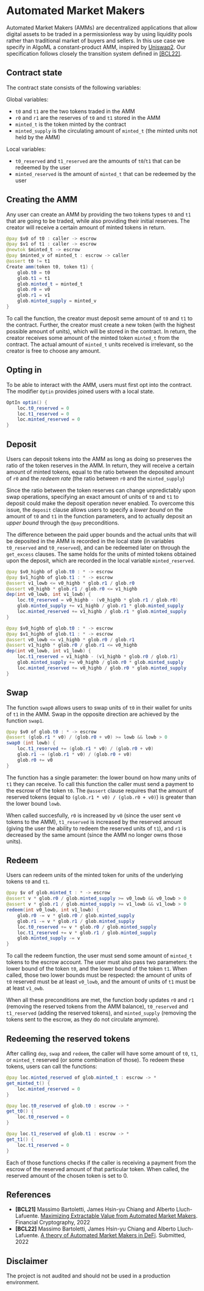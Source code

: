 # Automated Market Makers 

Automated Market Makers (AMMs) are decentralized applications that allow digital assets to be traded in a permissionless way by using liquidity pools rather than traditional market of buyers and sellers. In this use case we specify in AlgoML a constant-product AMM, inspired by [Uniswap2](https://docs.uniswap.org/protocol/v2/introduction). Our specification follows closely the transition system defined in [[BCL22]](#references).

## Contract state

The contract state consists of the following variables:

Global variables:

* `t0` and `t1` are the two tokens traded in the AMM
* `r0` and `r1` are the reserves of `t0` and `t1` stored in the AMM
* `minted_t` is the token minted by the contract
* `minted_supply` is the circulating amount of `minted_t` (the minted units not held by the AMM)

Local variables:

* `t0_reserved` and `t1_reserved` are the amounts of `t0`/`t1` that can be redeemed by the user
* `minted_reserved` is the amount of `minted_t` that can be redeemed by the user

## Creating the AMM

Any user can create an AMM by providing the two tokens types `t0` and `t1` that are going to be traded, while also providing their initial reserves. The creator will receive a certain amount of minted tokens in return.
```java
@pay $v0 of t0 : caller -> escrow
@pay $v1 of t1 : caller -> escrow
@newtok $minted_t -> escrow  
@pay $minted_v of minted_t : escrow -> caller
@assert t0 != t1
Create amm(token t0, token t1) {
    glob.t0 = t0
    glob.t1 = t1
    glob.minted_t = minted_t
    glob.r0 = v0
    glob.r1 = v1
    glob.minted_supply = minted_v
}
```

To call the function, the creator must deposit seme amount of `t0` and `t1` to the contract. 
Further, the creator must create a new token (with the highest possible amount of units), which will be stored in the contract. 
In return, the creator receives some amount of the minted token `minted_t` from the contract. 
The actual amount of `minted_t` units received is irrelevant, so the creator is free to choose any amount.

## Opting in

To be able to interact with the AMM, users must first opt into the contract.
The modifier `Optin` provides joined users with a local state. 
```java
OptIn optin() {
    loc.t0_reserved = 0
    loc.t1_reserved = 0
    loc.minted_reserved = 0
}
```

## Deposit

Users can deposit tokens into the AMM as long as doing so preserves the ratio of the token reserves in the AMM. 
In return, they will receive a certain amount of minted tokens, equal to the ratio between the deposited amount of `r0` and the *redeem rate* (the ratio between `r0` and the `minted_supply`)

Since the ratio between the token reserves can change unpredictably upon swap operations, specifying an exact amount of units of `t0` and `t1` to deposit could make the deposit operation never enabled.
To overcome this issue, the `deposit` clause allows users to specify a *lower bound* on the amount of `t0` and `t1` in the function parameters, 
and to actually deposit an *upper bound* through the `@pay` preconditions.

The difference between the paid upper bounds and the actual units that will be deposited in the AMM is recorded in the local state
(in variables `t0_reserved` and `t0_reserved`), and can be redeemed later on through the `get_excess` clauses.
The same holds for the units of minted tokens obtained upon the deposit, which are recorded in the local variable `minted_reserved`.

```java
@pay $v0_highb of glob.t0 : * -> escrow
@pay $v1_highb of glob.t1 : * -> escrow
@assert v1_lowb <= v0_highb * glob.r1 / glob.r0 
@assert v0_highb * glob.r1 / glob.r0 <= v1_highb 
dep(int v0_lowb, int v1_lowb) {
    loc.t0_reserved = v0_highb - (v0_highb * glob.r1 / glob.r0)
    glob.minted_supply += v1_highb / glob.r1 * glob.minted_supply
    loc.minted_reserved += v1_highb / glob.r1 * glob.minted_supply
}
```

```java
@pay $v0_highb of glob.t0 : * -> escrow
@pay $v1_highb of glob.t1 : * -> escrow
@assert v0_lowb <= v1_highb * glob.r0 / glob.r1 
@assert v1_highb * glob.r0 / glob.r1 <= v0_highb 
dep(int v0_lowb, int v1_lowb) {
    loc.t1_reserved = v1_highb - (v1_highb * glob.r0 / glob.r1)
    glob.minted_supply += v0_highb / glob.r0 * glob.minted_supply
    loc.minted_reserved += v0_highb / glob.r0 * glob.minted_supply
}
```

## Swap

The function `swap0` allows users to swap units of `t0` in their wallet for units of `t1` in the AMM. Swap in the opposite direction are achieved by the function `swap1`. 

```java
@pay $v0 of glob.t0 : * -> escrow
@assert (glob.r1 * v0) / (glob.r0 + v0) >= lowb && lowb > 0
swap0 (int lowb) {
	loc.t1_reserved += (glob.r1 * v0) / (glob.r0 + v0)
	glob.r1 -= (glob.r1 * v0) / (glob.r0 + v0)
	glob.r0 += v0
}
```

The function has a single parameter: the lower bound on how many units of `t1` they can receive. To call this function the caller must send a payment to the escrow of the token `t0`. The `@assert` clause requires that the amount of reserved tokens (equal to `(glob.r1 * v0) / (glob.r0 + v0)`) is greater than the lower bound `lowb`.

When called succesfully, `r0` is increased by `v0` (since the user sent `v0` tokens to the AMM), `t1_reserved` is increased by the reserved amount (giving the user the ability to redeem the reserved units of `t1`), and `r1` is decreased by the same amount (since the AMM no longer owns those units).

## Redeem

Users can redeem units of the minted token for units of the underlying tokens `t0` and `t1`. 

```java
@pay $v of glob.minted_t : * -> escrow
@assert v * glob.r0 / glob.minted_supply >= v0_lowb && v0_lowb > 0
@assert v * glob.r1 / glob.minted_supply >= v1_lowb && v1_lowb > 0
redeem(int v0_lowb, int v1_lowb) {
    glob.r0 -= v * glob.r0 / glob.minted_supply
    glob.r1 -= v * glob.r1 / glob.minted_supply
    loc.t0_reserved += v * glob.r0 / glob.minted_supply
    loc.t1_reserved += v * glob.r1 / glob.minted_supply
    glob.minted_supply -= v
}
```

To call the redeem function, the user must send some amount of `minted_t` tokens to the escrow account. The user must also pass two parameters: the lower bound of the token `t0`, and the lower bound of the token `t1`. When called, those two lower bounds must be respected: the amount of units of `t0` reserved must be at least `v0_lowb`, and the amount of units of `t1` must be at least `v1_owb`. 

When all these preconditions are met, the function body updates `r0` and `r1` (removing the reserved tokens from the AMM balance), `t0_reserved` and `t1_reserved` (adding the reserved tokens), and `minted_supply` (removing the tokens sent to the escrow, as they do not circulate anymore).

## Redeeming the reserved tokens

After calling `dep`, `swap` and `redeem`, the caller will have some amount of `t0`, `t1`, or `minted_t` reserved (or some combination of those). To redeem these tokens, users can call the functions:

```java
@pay loc.minted_reserved of glob.minted_t : escrow -> *   
get_minted_t() {
    loc.minted_reserved = 0
}

@pay loc.t0_reserved of glob.t0 : escrow -> *
get_t0() {
    loc.t0_reserved = 0
}

@pay loc.t1_reserved of glob.t1 : escrow -> *
get_t1() {
    loc.t1_reserved = 0
}
```

Each of those functions checks if the caller is receiving a payment from the escrow of the reserved amount of that particular token.
When called, the reserved amount of the chosen token is set to 0.

## References

- **[BCL21]** Massimo Bartoletti, James Hsin-yu Chiang and Alberto Lluch-Lafuente. [Maximizing Extractable Value from Automated Market Makers](https://arxiv.org/pdf/2106.01870.pdf). Financial Cryptography, 2022
- **[BCL22]** Massimo Bartoletti, James Hsin-yu Chiang and Alberto Lluch-Lafuente. [A theory of Automated Market Makers in DeFi](https://arxiv.org/abs/2102.11350). Submitted, 2022

## Disclaimer

The project is not audited and should not be used in a production environment.
